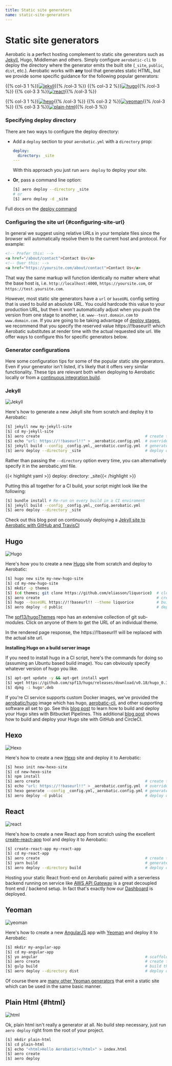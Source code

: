 ```yaml
---
title: Static site generators
name: static-site-generators
---
```


# Static site generators

Aerobatic is a perfect hosting complement to static site generators such as [Jekyll](https://jekyllrb.com/), Hugo, Middleman and others. Simply configure `aerobatic-cli` to deploy the directory where the generator emits the built site (`_site`, `public`, `dist`, etc.). Aerobatic works with **any** tool that generates static HTML, but we provide some specific guidance for the following popular generators:

{{% col-3 1 %}}[![jekyll](/img/frameworks/jekyll.png)](#jekyll){{% /col-3 %}}
{{% col-3 2 %}}[![hugo](/img/frameworks/hugo.png)](#hugo){{% /col-3 %}}
{{% col-3 3 %}}[![react](/img/frameworks/react.png)](#react){{% /col-3 %}}

{{% col-3 1 %}}[![hexo](/img/frameworks/hexo.png)](#hexo){{% /col-3 %}}
{{% col-3 2 %}}[![yeoman](/img/frameworks/yeoman.png)](#yeoman){{% /col-3 %}}
{{% col-3 3 %}}[![plain-html](/img/frameworks/html.png)](#html){{% /col-3 %}}

### Specifying deploy directory
There are two ways to configure the deploy directory:

* Add a `deploy` section to your `aerobatic.yml` with a `directory` prop:

  ~~~yaml
  deploy:
    directory: _site
  ---
  ~~~

  With this approach you just run `aero deploy` to deploy your site.

* **Or**, pass a command line option:

  ~~~sh
  [$] aero deploy --directory _site
  # or
  [$] aero deploy -d _site
  ~~~

Full docs on the [deploy command](/docs/cli/#deploy)

### Configuring the site url {#configuring-site-url}
In general we suggest using relative URLs in your template files since the browser will automatically resolve them to the current host and protocol. For example:

~~~html
<!-- Prefer this: -->
<a href="/about/contact">Contact Us</a>
<!-- Over this: -->
<a href="https://yoursite.com/about/contact">Contact Us</a>
~~~

That way the same markup will function identically no matter where what the base host is, i.e. `http://localhost:4000`, `https://yoursite.com`, or `https://test.yoursite.com`.

However, most static site generators have a `url` or `baseURL` config setting that is used to build an absolute URL. You could hardcode this value to your production URL, but then it won't automatically adjust when you push the version from one stage to another, i.e. `www--test.domain.com` to `www.domain.com`. If you are going to be taking advantage of [deploy stages](/overview/#deploy-stages), we recommend that you specify the reserved value <span class="code">https://!!baseurl!!</span> which Aerobatic substitutes at render time with the actual requested site url. We offer ways to configure this for specific generators below.

### Generator configurations
Here some configuration tips for some of the popular static site generators. Even if your generator isn't listed, it's likely that it offers very similar functionality. These tips are relevant both when deploying to Aerobatic locally or from a [continuous integration build](/docs/continuous-deployment/).

### Jekyll
<div class="generator-section"><img alt="Jekyll" src="/img/frameworks/jekyll.png"></div>

Here's how to generate a new Jekyll site from scratch and deploy it to Aerobatic:

~~~sh
[$] jekyll new my-jekyll-site
[$] cd my-jekyll-site
[$] aero create                                              # create the Aerobatic site
[$] echo "url: https://!!baseurl!!" > _aerobatic.config.yml  # override site.url for Aerobatic
[$] jekyll build --config _config.yml,_aerobatic.config.yml  # generate the output
[$] aero deploy --directory _site                            # deploy output to Aerobatic
~~~

Rather than passing the `--directory` option every time, you can alternatively specify it in the aerobatic.yml file.

{{< highlight yaml >}}
deploy:
  directory: _site{{< /highlight >}}

Putting this all together for a CI build, your script might look like the following:

~~~sh
[$] bundle install # Re-run on every build in a CI enviroment
[$] jekyll build --config _config.yml,_config.aerobatic.yml
[$] aero deploy --directory _site
~~~

Check out this blog post on continuously deploying a [Jekyll site to Aerobatic with GitHub and TravisCI](/blog/jekyll-travis-github-aerobatic/)

## Hugo

<div class="generator-section"><img alt="Hugo" src="/img/frameworks/hugo.png"></div>

Here's how you to create a new [Hugo](https://gohugo.io/) site from scratch and deploy to Aerobatic:

~~~sh
[$] hugo new site my-new-hugo-site
[$] cd my-new-hugo-site
[$] mkdir -p themes
[$] (cd themes; git clone https://github.com/eliasson/liquorice)  # clone a theme
[$] aero create                                                   # create the Aerobatic site
[$] hugo --baseURL https://!!baseurl!! --theme liquorice          # build the site overriding baseURL
[$] aero deploy -d public                                         # deploy output to Aerobatic
~~~

The [spf13/hugoThemes](https://github.com/spf13/hugoThemes) repo has an extensive collection of git sub-modules. Click on anyone of them to get the URL of an individual theme.

In the rendered page response, the <span class="code">https://!!baseurl!!</span> will be replaced with the actual site url.

**Installing Hugo on a build server image**

If you need to install hugo in a CI script, here's the commands for doing so (assuming an Ubuntu based build image). You can obviously specify whatever version of hugo you like.

~~~sh
[$] apt-get update -y && apt-get install wget
[$] wget https://github.com/spf13/hugo/releases/download/v0.18/hugo_0.18-64bit.deb
[$] dpkg -i hugo*.deb
~~~

If you're CI service supports custom Docker images, we've provided the [aerobatic/hugo](https://hub.docker.com/r/aerobatic/hugo/) image which has hugo, [aerobatic-cli](/docs/cli/), and other supporting software all set to go. See this [blog post](/blog/hugo-bitbucket-pipelines/) to learn how to build and deploy your Hugo sites with Bitbucket Pipelines. This additional [blog post](/blog/hugo-github-circleci/) shows how to build and deploy your Hugo site with GitHub and CircleCI.

## Hexo

<div class="generator-section"><img alt="Hexo" src="/img/frameworks/hexo.png"></div>

Here's how to create a new [Hexo](https://hexo.io) site and deploy it to Aerobatic:

~~~sh
[$] hexo init new-hexo-site
[$] cd new-hexo-site
[$] npm install
[$] aero create                                              # create the Aerobatic site
[$] echo "url: https://!!baseurl!!" > _aerobatic.config.yml  # override site.url for Aerobatic
[$] hexo generate --config _config.yml,_aerobatic.config.yml # generate the output
[$] aero deploy -d public                                    # deploy output to Aerobatic
~~~

## React

<div class="generator-section"><img alt="react" src="/img/frameworks/react.png"></div>

Here's how to create a new React app from scratch using the excellent [create-react-app](https://github.com/facebookincubator/create-react-app) tool and deploy it to Aerobatic:

~~~sh
[$] create-react-app my-react-app
[$] cd my-react-app
[$] aero create                                              # create the Aerobatic site
[$] yarn build                                               # generate the production optimized build
[$] aero deploy --directory build                            # deploy output to Aerobatic
~~~

Hosting your static React front-end on Aerobatic paired with a serverless backend running on service like [AWS API Gateway](https://aws.amazon.com/api-gateway/) is a great decoupled front end / backend setup. In fact that's exactly how our [Dashboard](https://dashboard.aerobatic.com) is deployed.

## Yeoman

<div class="generator-section"><img alt="yeoman" src="/img/frameworks/yeoman.png"></div>

Here's how to create a new [AngularJS](https://github.com/yeoman/generator-angular) app with [Yeoman](http://yeoman.io/) and deploy it to Aerobatic:

~~~sh
[$] mkdir my-angular-app
[$] cd my-angular-app
[$] yo angular                                               # scaffold the angular app
[$] aero create                                              # create the Aerobatic site
[$] gulp build                                               # build the production output
[$] aero deploy --directory dist                             # deploy output to Aerobatic
~~~

Of course there are [many other Yeoman generators](http://yeoman.io/generators/) that emit a static site which can be used in the same basic manner.

## Plain Html {#html}

<div class="generator-section"><img alt="html" src="/img/frameworks/html.png"></div>

Ok, plain html isn't really a generator at all. No build step necessary, just run `aero deploy` right from the root of your project.

~~~sh
[$] mkdir plain-html
[$] cd plain-html
[$] echo "<html>Hello Aerobatic!</html>" > index.html
[$] aero create
[$] aero deploy
~~~

